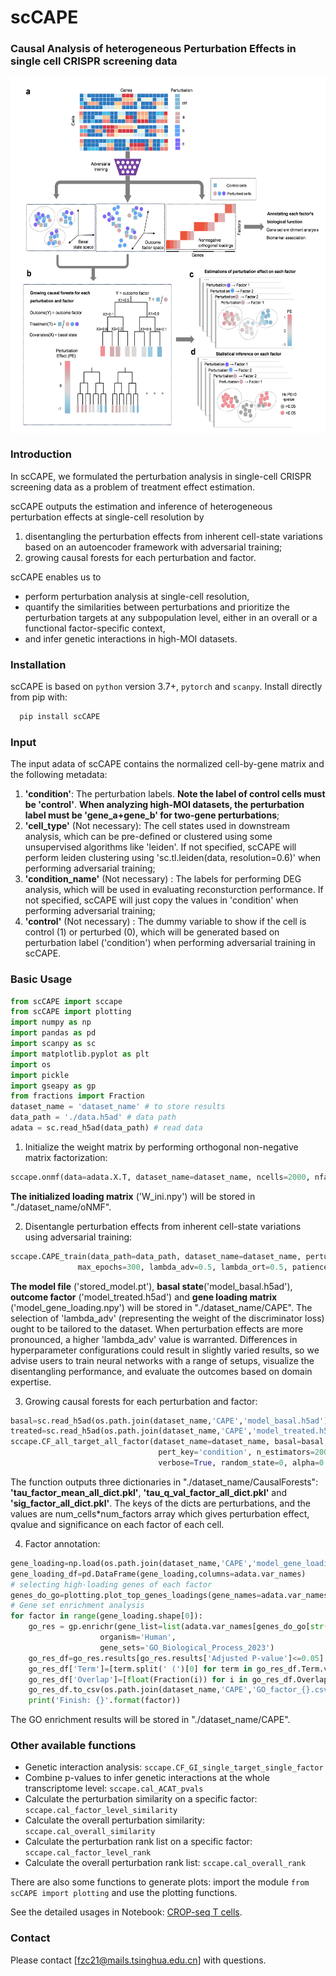 # scCAPE

### Causal Analysis of heterogeneous Perturbation Effects in single cell CRISPR screening data

<img align="center" src="./overview.png?raw=true" width=550 height=570>

### Introduction
In scCAPE, we formulated the perturbation analysis in single-cell CRISPR screening data as a problem of treatment effect estimation.

scCAPE outputs the estimation and inference of heterogeneous perturbation effects at single-cell resolution by
1. disentangling the perturbation effects from inherent cell-state variations based on an autoencoder framework with adversarial training;
2. growing causal forests for each perturbation and factor.

scCAPE enables us to
* perform perturbation analysis at single-cell resolution,
* quantify the similarities between perturbations and prioritize the perturbation targets at any subpopulation level, either in an overall or a functional factor-specific context,
* and infer genetic interactions in high-MOI datasets.

### Installation
scCAPE is based on `python` version 3.7+, `pytorch` and `scanpy`. Install directly from pip with:

```python
  pip install scCAPE
```

### Input 
The input adata of scCAPE contains the normalized cell-by-gene matrix and the following metadata:
1. **'condition'**: The perturbation labels. **Note the label of control cells must be 'control'**. **When analyzing high-MOI datasets, the perturbation label must be 'gene_a+gene_b' for two-gene perturbations**;
2. **'cell_type'** (Not necessary): The cell states used in downstream analysis, which can be pre-defined or clustered using some unsupervised algorithms like 'leiden'. If not specified, scCAPE will perform leiden clustering using 'sc.tl.leiden(data, resolution=0.6)' when performing adversarial training;
3. **'condition_name'** (Not necessary) : The labels for performing DEG analysis, which will be used in evaluating reconsturction performance. If not specified, scCAPE will just copy the values in 'condition' when performing adversarial training;
4. **'control'** (Not necessary) : The dummy variable to show if the cell is control (1) or perturbed (0), which will be generated based on perturbation label ('condition') when performing adversarial training in scCAPE.

### Basic Usage
```python
from scCAPE import sccape
from scCAPE import plotting
import numpy as np
import pandas as pd
import scanpy as sc
import matplotlib.pyplot as plt
import os
import pickle
import gseapy as gp
from fractions import Fraction
dataset_name = 'dataset_name' # to store results
data_path = './data.h5ad' # data path
adata = sc.read_h5ad(data_path) # read data
```
1. Initialize the weight matrix by performing orthogonal non-negative matrix factorization:<br>
``` python
sccape.onmf(data=adata.X.T, dataset_name=dataset_name, ncells=2000, nfactors=list(range(5, 16)), nreps=2, niters=500)
```
**The initialized loading matrix** ('W_ini.npy') will be stored in "./dataset_name/oNMF". 

2. Disentangle perturbation effects from inherent cell-state variations using adversarial training:<br>
``` python
sccape.CAPE_train(data_path=data_path, dataset_name=dataset_name, perturbation_key='condition', split_key=None,
               max_epochs=300, lambda_adv=0.5, lambda_ort=0.5, patience=5, model_index=0, hparams=None, verbose=True)
```
**The model file** ('stored_model.pt'), **basal state**('model_basal.h5ad'), **outcome factor** ('model_treated.h5ad') and **gene loading matrix** ('model_gene_loading.npy') will be stored in "./dataset_name/CAPE". The selection of 'lambda_adv' (representing the weight of the discriminator loss) ought to be tailored to the dataset. When perturbation effects are more pronounced, a higher 'lambda_adv' value is warranted. Differences in hyperparameter configurations could result in slightly varied results, so we advise users to train neural networks with a range of setups, visualize the disentangling performance, and evaluate the outcomes based on domain expertise.

3. Growing causal forests for each perturbation and factor:<br>
```python
basal=sc.read_h5ad(os.path.join(dataset_name,'CAPE','model_basal.h5ad')) # basal state
treated=sc.read_h5ad(os.path.join(dataset_name,'CAPE','model_treated.h5ad')) # outcome factor state
sccape.CF_all_target_all_factor(dataset_name=dataset_name, basal=basal, treated=treated, adata=adata,
                                 pert_key='condition', n_estimators=2000, min_samples_leaf=5, 
                                 verbose=True, random_state=0, alpha=0.05)
```
The function outputs three dictionaries in "./dataset_name/CausalForests": **'tau_factor_mean_all_dict.pkl'**, **'tau_q_val_factor_all_dict.pkl'** and **'sig_factor_all_dict.pkl'**. The keys of the dicts are perturbations, and the values are num_cells\*num_factors array which gives perturbation effect, qvalue and significance on each factor of each cell.

4. Factor annotation:<br>
```python
gene_loading=np.load(os.path.join(dataset_name,'CAPE','model_gene_loading.npy')) # gene loading matrix
gene_loading_df=pd.DataFrame(gene_loading,columns=adata.var_names)
# selecting high-loading genes of each factor
genes_do_go=plotting.plot_top_genes_loadings(gene_names=adata.var_names,W=gene_loading.T, figsize=(10,6), save_path=None, save=False)
# Gene set enrichment analysis
for factor in range(gene_loading.shape[0]):
    go_res = gp.enrichr(gene_list=list(adata.var_names[genes_do_go[str(factor)]]),
                    organism='Human',
                    gene_sets='GO_Biological_Process_2023')
    go_res_df=go_res.results[go_res.results['Adjusted P-value']<=0.05]
    go_res_df['Term']=[term.split(' (')[0] for term in go_res_df.Term.values]
    go_res_df['Overlap']=[float(Fraction(i)) for i in go_res_df.Overlap.values]
    go_res_df.to_csv(os.path.join(dataset_name,'CAPE','GO_factor_{}.csv'.format(factor)))
    print('Finish: {}'.format(factor))
```
The GO enrichment results will be stored in "./dataset_name/CAPE".

### Other available functions

*  Genetic interaction analysis: `sccape.CF_GI_single_target_single_factor`
*  Combine p-values to infer genetic interactions at the whole transcriptome level: `sccape.cal_ACAT_pvals`
*  Calculate the perturbation similarity on a specific factor: `sccape.cal_factor_level_similarity`
*  Calculate the overall perturbation similarity: `sccape.cal_overall_similarity`
*  Calculate the perturbation rank list on a specific factor: `sccape.cal_factor_level_rank`
*  Calculate the overall perturbation rank list: `sccape.cal_overall_rank`

There are also some functions to generate plots: import the module `from scCAPE import plotting`  and use the plotting functions. 

See the detailed usages in Notebook: [CROP-seq T cells](https://github.com/zichufu/scCAPE/blob/main/res/SM2018_Tcells_res.ipynb). 

### Contact
Please contact [fzc21@mails.tsinghua.edu.cn] with questions.
